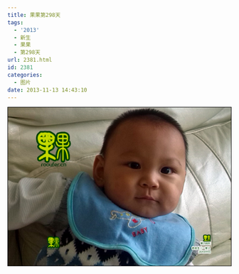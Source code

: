 ```yaml
---
title: 果果第298天
tags:
  - '2013'
  - 新生
  - 果果
  - 第298天
url: 2381.html
id: 2381
categories:
  - 图片
date: 2013-11-13 14:43:10
---
```


[![](/images/uploads/2013/11/果果第298天.jpg "果果第298天")](/images/uploads/2013/11/果果第298天.jpg)